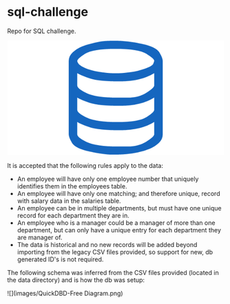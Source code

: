 # sql-challenge

<p>Repo for SQL challenge.</p>

![](images/sql.png)

<p>It is accepted that the following rules apply to the data:<p>

<ul>
<li>An employee will have only one employee number that uniquely identifies them in the employees table.</li>
<li>An employee will have only one matching; and therefore unique, record with salary data in the salaries table.</li>
<li>An employee can be in multiple departments, but must have one unique record for each department they are in.</li>
<li>An employee who is a manager could be a manager of more than one department, but can only have a unique entry for each department they are manager of.</li>
<li>The data is historical and no new records will be added beyond importing from the legacy CSV files provided, so support for new, db generated ID's is not required.</li>
</ul>

<p>The following schema was inferred from the CSV files provided (located in the data directory) and is how the db was setup:</p>

![](images/QuickDBD-Free Diagram.png)

